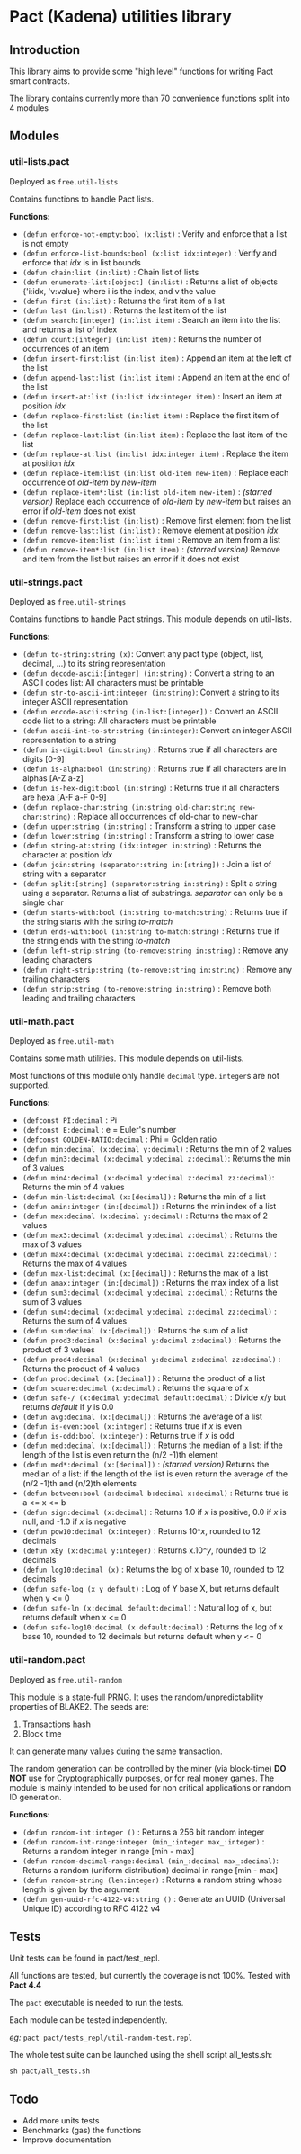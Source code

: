 # Pact (Kadena) utilities library
## Introduction
This library aims to provide some "high level" functions for writing Pact smart contracts.

The library contains currently more than 70 convenience functions split into 4 modules

## Modules

### util-lists.pact
Deployed as ```free.util-lists```

Contains functions to handle Pact lists.

**Functions:**
* ```(defun enforce-not-empty:bool (x:list)``` : Verify and enforce that a list is not empty
* ```(defun enforce-list-bounds:bool (x:list idx:integer)``` : Verify and enforce that *idx* is in list bounds
* ```(defun chain:list (in:list)``` : Chain list of lists
* ```(defun enumerate-list:[object] (in:list)``` : Returns a list of objects {'i:idx, 'v:value} where i is the index, and v the value
* ```(defun first (in:list)``` : Returns the first item of a list
* ```(defun last (in:list)``` : Returns the last item of the list
* ```(defun search:[integer] (in:list item)``` : Search an item into the list and returns a list of index
* ```(defun count:[integer] (in:list item)``` : Returns the number of occurrences of an item
* ```(defun insert-first:list (in:list item)``` : Append an item at the left of the list
* ```(defun append-last:list (in:list item)``` : Append an item at the end of the list
* ```(defun insert-at:list (in:list idx:integer item)``` : Insert an item at position *idx*
* ```(defun replace-first:list (in:list item)``` : Replace the first item of the list
* ```(defun replace-last:list (in:list item)``` : Replace the last item of the list
* ```(defun replace-at:list (in:list idx:integer item)``` : Replace the item at position *idx*
* ```(defun replace-item:list (in:list old-item new-item)``` : Replace each occurrence of *old-item* by *new-item*
* ```(defun replace-item*:list (in:list old-item new-item)``` : *(starred version)* Replace each occurrence of *old-item* by *new-item* but raises an error if *old-item* does not exist
* ```(defun remove-first:list (in:list)``` : Remove first element from the list
* ```(defun remove-last:list (in:list)``` : Remove element at position *idx*
* ```(defun remove-item:list (in:list item)``` : Remove an item from a list
* ```(defun remove-item*:list (in:list item)``` : *(starred version)* Remove and item from the list but raises an error if it does not exist

### util-strings.pact
Deployed as ```free.util-strings```

Contains functions to handle Pact strings. This module depends on util-lists.

**Functions:**
* ```(defun to-string:string (x)```: Convert any pact type (object, list, decimal, ...) to its string representation
* ```(defun decode-ascii:[integer] (in:string)``` : Convert a string to an ASCII codes list: All characters must be printable
* ```(defun str-to-ascii-int:integer (in:string)```: Convert a string to its integer ASCII representation
* ```(defun encode-ascii:string (in-list:[integer])``` : Convert an ASCII code list to a string: All characters must be printable
* ```(defun ascii-int-to-str:string (in:integer)```: Convert an integer ASCII representation to a string
* ```(defun is-digit:bool (in:string)``` : Returns true if all characters are digits [0-9]
* ```(defun is-alpha:bool (in:string)``` : Returns true if all characters are in alphas [A-Z a-z]
* ```(defun is-hex-digit:bool (in:string)``` : Returns true if all characters are hexa [A-F a-F 0-9]
* ```(defun replace-char:string (in:string old-char:string new-char:string)``` : Replace all occurrences of old-char to new-char
* ```(defun upper:string (in:string)``` : Transform a string to upper case
* ```(defun lower:string (in:string)``` : Transform a string to lower case
* ```(defun string-at:string (idx:integer in:string)``` : Returns the character at position *idx*
* ```(defun join:string (separator:string in:[string])``` : Join a list of string with a separator
* ```(defun split:[string] (separator:string in:string)``` : Split a string using a separator. Returns a list of substrings. *separator* can only be a single char
* ```(defun starts-with:bool (in:string to-match:string)``` : Returns true if the string starts with the string *to-match*
* ```(defun ends-with:bool (in:string to-match:string)``` : Returns true if the string ends with the string *to-match*
* ```(defun left-strip:string (to-remove:string in:string)``` : Remove any leading characters
* ```(defun right-strip:string (to-remove:string in:string)``` : Remove any trailing characters
* ```(defun strip:string (to-remove:string in:string)``` : Remove both leading and trailing characters

### util-math.pact
Deployed as ```free.util-math```

Contains some math utilities. This module depends on util-lists.

Most functions of this module only handle ```decimal``` type. ```integer```s are not supported.

**Functions:**
* ```(defconst PI:decimal``` : Pi
* ```(defconst E:decimal``` : e = Euler's number
* ```(defconst GOLDEN-RATIO:decimal``` : Phi = Golden ratio
* ```(defun min:decimal (x:decimal y:decimal)``` : Returns the min of 2 values
* ```(defun min3:decimal (x:decimal y:decimal z:decimal)```: Returns the min of 3 values
* ```(defun min4:decimal (x:decimal y:decimal z:decimal zz:decimal)```: Returns the min of 4 values
* ```(defun min-list:decimal (x:[decimal])``` : Returns the min of a list
* ```(defun amin:integer (in:[decimal])``` : Returns the min index of a list
* ```(defun max:decimal (x:decimal y:decimal)``` : Returns the max of 2 values
* ```(defun max3:decimal (x:decimal y:decimal z:decimal)``` : Returns the max of 3 values
* ```(defun max4:decimal (x:decimal y:decimal z:decimal zz:decimal)``` : Returns the max of 4 values
* ```(defun max-list:decimal (x:[decimal])``` : Returns the max of a list
* ```(defun amax:integer (in:[decimal])``` : Returns the max index of a list
* ```(defun sum3:decimal (x:decimal y:decimal z:decimal)``` : Returns the sum of 3 values
* ```(defun sum4:decimal (x:decimal y:decimal z:decimal zz:decimal)``` : Returns the sum of 4 values
* ```(defun sum:decimal (x:[decimal])``` : Returns the sum of a list
* ```(defun prod3:decimal (x:decimal y:decimal z:decimal)``` : Returns the product of 3 values
* ```(defun prod4:decimal (x:decimal y:decimal z:decimal zz:decimal)``` : Returns the product of 4 values
* ```(defun prod:decimal (x:[decimal])``` : Returns the product of a list
* ```(defun square:decimal (x:decimal)``` : Returns the square of x
* ```(defun safe-/ (x:decimal y:decimal default:decimal)``` : Divide *x*/*y* but returns *default* if *y* is 0.0
* ```(defun avg:decimal (x:[decimal])``` : Returns the average of a list
* ```(defun is-even:bool (x:integer)``` : Returns true if *x* is even
* ```(defun is-odd:bool (x:integer)``` : Returns true if *x* is odd
* ```(defun med:decimal (x:[decimal])``` : Returns the median of a list: if the length of the list is even return the (n/2 -1)th element
* ```(defun med*:decimal (x:[decimal])``` : *(starred version)* Returns the median of a list: if the length of the list is even return the average of the (n/2 -1)th and (n/2)th elements
* ```(defun between:bool (a:decimal b:decimal x:decimal)``` : Returns true is a <= x <= b
* ```(defun sign:decimal (x:decimal)``` : Returns 1.0 if *x* is positive, 0.0 if *x* is null, and -1.0 if *x* is negative
* ```(defun pow10:decimal (x:integer)``` : Returns 10^*x*, rounded to 12 decimals
* ```(defun xEy (x:decimal y:integer)``` : Returns x.10^*y*, rounded to 12 decimals
* ```(defun log10:decimal (x)``` : Returns the log of x base 10, rounded to 12 decimals
* ```(defun safe-log (x y default)``` : Log of Y base X, but returns default when y <= 0
* ```(defun safe-ln (x:decimal default:decimal)``` : Natural log of x, but returns default when x <= 0
* ```(defun safe-log10:decimal (x default:decimal)``` : Returns the log of x base 10, rounded to 12 decimals but returns default when y <= 0


### util-random.pact
Deployed as ```free.util-random```

This module is a state-full PRNG. It uses the random/unpredictability properties of BLAKE2. The seeds are:
1. Transactions hash
2. Block time

It can generate many values during the same transaction.

The random generation can be controlled by the miner (via block-time)
**DO NOT** use for Cryptographically purposes, or for real money games.
The module is mainly intended to be used for non critical applications or random ID generation.


**Functions:**
* ```(defun random-int:integer ()``` : Returns a 256 bit random integer
* ```(defun random-int-range:integer (min_:integer max_:integer)``` : Returns a random integer in range [min - max]
* ```(defun random-decimal-range:decimal (min_:decimal max_:decimal)```: Returns a random (uniform distribution) decimal in range [min - max]
* ```(defun random-string (len:integer)``` : Returns a random string whose length is given by the argument
* ```(defun gen-uuid-rfc-4122-v4:string ()``` : Generate an UUID (Universal Unique ID) according to RFC 4122 v4

## Tests
Unit tests can be found in pact/test_repl.

All functions are tested, but currently the coverage is not 100%. Tested with **Pact 4.4**

The ```pact``` executable is needed to run the tests.

Each module can be tested independently.

*eg:* ```pact pact/tests_repl/util-random-test.repl```

The whole test suite can be launched using the shell script all_tests.sh:

```sh pact/all_tests.sh```

## Todo
* Add more units tests
* Benchmarks (gas) the functions
*  Improve documentation
